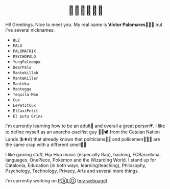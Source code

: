<h1 align="center">👋🏼👋🏼👋🏼</h1>

Hi! Greetings. Nice to meet you. My real name is **Víctor Palomares**👨🏻‍🏫 but I've several nicknames:

- `BLZ`
- `PALO`
- `PALOMATRIX`
- `PSYCHOPALO`
- `YungPaloompa`
- `DearPalo`
- `Mantekillah`
- `ManteKiller`
- `Manteka`
- `Mantegga`
- `Tequila-Man`
- `Cux`
- `LePetitCux`
- `ElCuxiPetit`
- `El putu Grinx`

I'm currently learning how to be an adult🌱 and overall a great person💗. I like to define myself as an anarcho-pacifist guy ✊🏽🕊️ from the Catalan Nation Lands (**lı★ıl**) that already knows that politicians👨‍💼 and policemen👮🏻‍♂️ are the same crap with a different smell💩💩

I like gaming stuff, Hip Hop music (especially Rap), hacking, FCBarcelona, languages, OnePiece, Pokémon and the Wizarding World. I stand up for Catalonia, Education (in both ways, learning/teaching), Philosophy, Psychology, Technology, Privacy, Arts and several more things.

I'm currently working on [PⒶLⓄ](https://github.com/mantekillah/palo) ([my webpage](https://mantekillah.github.io/palo)).
